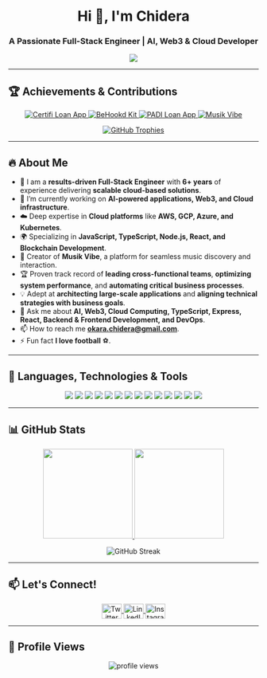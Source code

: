 <h1 align="center">Hi 👋, I'm Chidera</h1>
<h3 align="center">A Passionate Full-Stack Engineer | AI, Web3 & Cloud Developer</h3>

<p align="center">
  <img src="https://readme-typing-svg.herokuapp.com/?lines=Hi+👋,+I'm+Chidera;Senior+Software+Engineer;With+Over+6+Years+Experience;AI,+Web3,+Cloud+Developer;Expert+in+Node.js,+TypeScript,+React;AWS,+GCP,+Kubernetes,+Docker;Let's+Connect!&font=Fira%20Code&center=true&width=500&height=50">
</p>

---

## 🏆 Achievements & Contributions
<p align="center">
  <a href="https://edu.penaid.co" target="blank">
    <img src="https://img.shields.io/badge/Certifi%20Loan%20App-%23232F3E.svg?&style=for-the-badge&logo=amazon-aws&logoColor=white" alt="Certifi Loan App" />
  </a>
  <a href="https://kit.be-hookd.com" target="blank">
    <img src="https://img.shields.io/badge/BeHookd%20Kit-%231DA1F2.svg?&style=for-the-badge&logo=react&logoColor=white" alt="BeHookd Kit" />
  </a>
  <a href="https://padi.penaid.co" target="blank">
    <img src="https://img.shields.io/badge/PADI%20Loan%20App-%23FF6F00.svg?&style=for-the-badge&logo=node.js&logoColor=white" alt="PADI Loan App" />
  </a>
  <a href="https://musiksite.netlify.app/" target="blank">
    <img src="https://img.shields.io/badge/Musik%20Vibe-1ED760?style=for-the-badge&logo=spotify&logoColor=white" alt="Musik Vibe" />
  </a>
</p>

<p align="center">
  <a href="https://github.com/ryo-ma/github-profile-trophy" target="blank">
    <img src="https://github-profile-trophy.vercel.app/?username=okarachidera" alt="GitHub Trophies" />
  </a>
</p>

---

## 🔥 About Me
- 🚀 I am a **results-driven Full-Stack Engineer** with **6+ years** of experience delivering **scalable cloud-based solutions**.
- 🔭 I’m currently working on **AI-powered applications, Web3, and Cloud infrastructure**.
- ☁️ Deep expertise in **Cloud platforms** like **AWS, GCP, Azure, and Kubernetes**.
- 🌍 Specializing in **JavaScript, TypeScript, Node.js, React, and Blockchain Development**.
- 🎵 Creator of **Musik Vibe**, a platform for seamless music discovery and interaction.
- 🏆 Proven track record of **leading cross-functional teams**, **optimizing system performance**, and **automating critical business processes**.
- 💡 Adept at **architecting large-scale applications** and **aligning technical strategies with business goals**.
- 💬 Ask me about **AI, Web3, Cloud Computing, TypeScript, Express, React, Backend & Frontend Development, and DevOps**.
- 📫 How to reach me **okara.chidera@gmail.com**.
- ⚡ Fun fact **I love football** ⚽.

---

## 🚀 Languages, Technologies & Tools
<p align="center">
  <img src="https://img.shields.io/badge/TypeScript-007ACC?style=for-the-badge&logo=typescript&logoColor=white" />
  <img src="https://img.shields.io/badge/JavaScript-F7DF1E?style=for-the-badge&logo=javascript&logoColor=black" />
  <img src="https://img.shields.io/badge/Node.js-339933?style=for-the-badge&logo=node-dot-js&logoColor=white" />
  <img src="https://img.shields.io/badge/React-61DAFB?style=for-the-badge&logo=react&logoColor=white" />
  <img src="https://img.shields.io/badge/Next.js-000000?style=for-the-badge&logo=next-dot-js&logoColor=white" />
  <img src="https://img.shields.io/badge/NestJS-E0234E?style=for-the-badge&logo=nestjs&logoColor=white" />
  <img src="https://img.shields.io/badge/Rust-000000?style=for-the-badge&logo=rust&logoColor=white" />
  <img src="https://img.shields.io/badge/Docker-2496ED?style=for-the-badge&logo=docker&logoColor=white" />
  <img src="https://img.shields.io/badge/Kubernetes-326CE5?style=for-the-badge&logo=kubernetes&logoColor=white" />
  <img src="https://img.shields.io/badge/AWS-232F3E?style=for-the-badge&logo=amazon-aws&logoColor=white" />
  <img src="https://img.shields.io/badge/GCP-4285F4?style=for-the-badge&logo=google-cloud&logoColor=white" />
  <img src="https://img.shields.io/badge/Azure-0078D4?style=for-the-badge&logo=microsoft-azure&logoColor=white" />
  <img src="https://img.shields.io/badge/Web3-E79322?style=for-the-badge&logo=ethereum&logoColor=white" />
  <img src="https://img.shields.io/badge/ML%20&%20AI-ff6600?style=for-the-badge&logo=openai&logoColor=white" />
</p>

---

## 📊 GitHub Stats
<p align="center">
  <a href="https://github.com/okarachidera" target="blank">
    <img height="180em" src="https://github-readme-stats-eight-theta.vercel.app/api?username=okarachidera&show_icons=true&theme=algolia&include_all_commits=true&count_private=true"/>
    <img height="180em" src="https://github-readme-stats-eight-theta.vercel.app/api/top-langs/?username=okarachidera&layout=compact&langs_count=8&theme=algolia"/>
  </a>
</p>

<p align="center">
  <img src="https://github-readme-streak-stats.herokuapp.com/?user=okarachidera&theme=algolia" alt="GitHub Streak" />
</p>

---

## 📫 Let's Connect!
<p align="center">
  <a href="https://x.com/chideraokara" target="blank">
    <img align="center" src="https://raw.githubusercontent.com/rahuldkjain/github-profile-readme-generator/master/src/images/icons/Social/twitter.svg" alt="Twitter (X)" height="30" width="40" />
  </a>
  <a href="https://linkedin.com/in/okara-chidera" target="blank">
    <img align="center" src="https://raw.githubusercontent.com/rahuldkjain/github-profile-readme-generator/master/src/images/icons/Social/linked-in-alt.svg" alt="LinkedIn" height="30" width="40" />
  </a>
  <a href="https://instagram.com/okarachidera" target="blank">
    <img align="center" src="https://raw.githubusercontent.com/rahuldkjain/github-profile-readme-generator/master/src/images/icons/Social/instagram.svg" alt="Instagram" height="30" width="40" />
  </a>
</p>

---

## 🎯 Profile Views
<p align="center">
  <img src="https://komarev.com/ghpvc/?username=okarachidera&label=Profile%20views&color=blue&style=flat" alt="profile views" />
</p>
